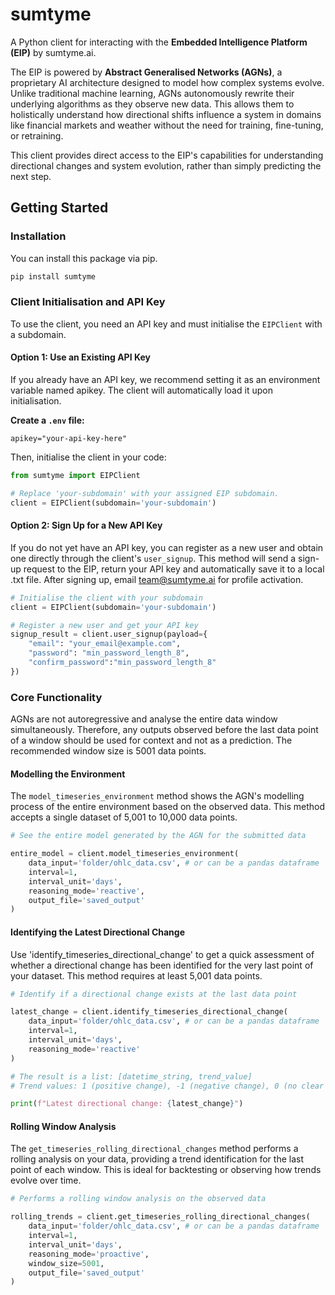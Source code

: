 # sumtyme

A Python client for interacting with the **Embedded Intelligence Platform (EIP)** by sumtyme.ai.

The EIP is powered by **Abstract Generalised Networks (AGNs)**, a proprietary AI architecture designed to model how complex systems evolve. Unlike traditional machine learning, AGNs autonomously rewrite their underlying algorithms as they observe new data. This allows them to holistically understand how directional shifts influence a system in domains like financial markets and weather without the need for training, fine-tuning, or retraining.

This client provides direct access to the EIP's capabilities for understanding directional changes and system evolution, rather than simply predicting the next step.

## Getting Started


### Installation

You can install this package via pip.

```bash
pip install sumtyme
```

### Client Initialisation and API Key
To use the client, you need an API key and must initialise the `EIPClient` with a subdomain.


#### Option 1: Use an Existing API Key
If you already have an API key, we recommend setting it as an environment variable named apikey. The client will automatically load it upon initialisation.

**Create a `.env` file:**
```dotenv
apikey="your-api-key-here"
```

Then, initialise the client in your code:


```python
from sumtyme import EIPClient

# Replace 'your-subdomain' with your assigned EIP subdomain.
client = EIPClient(subdomain='your-subdomain')
```


#### Option 2: Sign Up for a New API Key

If you do not yet have an API key, you can register as a new user and obtain one directly through the client's `user_signup`. This method will send a sign-up request to the EIP, return your API key and automatically save it to a local .txt file. After signing up, email team@sumtyme.ai for profile activation.


```python
# Initialise the client with your subdomain
client = EIPClient(subdomain='your-subdomain')

# Register a new user and get your API key
signup_result = client.user_signup(payload={
    "email": "your_email@example.com",
    "password": "min_password_length_8",
    "confirm_password":"min_password_length_8"
})
```

### Core Functionality

AGNs are not autoregressive and analyse the entire data window simultaneously. Therefore, any outputs observed before the last data point of a window should be used for context and not as a prediction. The recommended window size is 5001 data points.

#### Modelling the Environment

The `model_timeseries_environment` method shows the AGN's modelling process of the entire environment based on the observed data. This method accepts a single dataset of 5,001 to 10,000 data points.

```python
# See the entire model generated by the AGN for the submitted data

entire_model = client.model_timeseries_environment(
    data_input='folder/ohlc_data.csv', # or can be a pandas dataframe 
    interval=1,
    interval_unit='days',
    reasoning_mode='reactive',
    output_file='saved_output'
)
```

#### Identifying the Latest Directional Change

Use 'identify_timeseries_directional_change' to get a quick assessment of whether a directional change has been identified for the very last point of your dataset. This method requires at least 5,001 data points.

```python 
# Identify if a directional change exists at the last data point

latest_change = client.identify_timeseries_directional_change(
    data_input='folder/ohlc_data.csv', # or can be a pandas dataframe 
    interval=1,
    interval_unit='days',
    reasoning_mode='reactive'
)

# The result is a list: [datetime_string, trend_value]
# Trend values: 1 (positive change), -1 (negative change), 0 (no clear change)

print(f"Latest directional change: {latest_change}")
```

#### Rolling Window Analysis

The `get_timeseries_rolling_directional_changes` method performs a rolling analysis on your data, providing a trend identification for the last point of each window. This is ideal for backtesting or observing how trends evolve over time.

```python
# Performs a rolling window analysis on the observed data

rolling_trends = client.get_timeseries_rolling_directional_changes(
    data_input='folder/ohlc_data.csv', # or can be a pandas dataframe 
    interval=1,
    interval_unit='days',
    reasoning_mode='proactive',
    window_size=5001,
    output_file='saved_output'
)
```